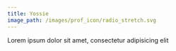 ```yaml
---
title: Yossie
image_path: /images/prof_icon/radio_stretch.svg
---
```

Lorem ipsum dolor sit amet, consectetur adipisicing elit
